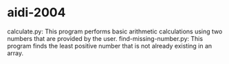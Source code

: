 # aidi-2004
calculate.py: This program performs basic arithmetic calculations using two numbers that are provided by the user.
find-missing-number.py: This program finds the least positive number that is not already existing in an array.

